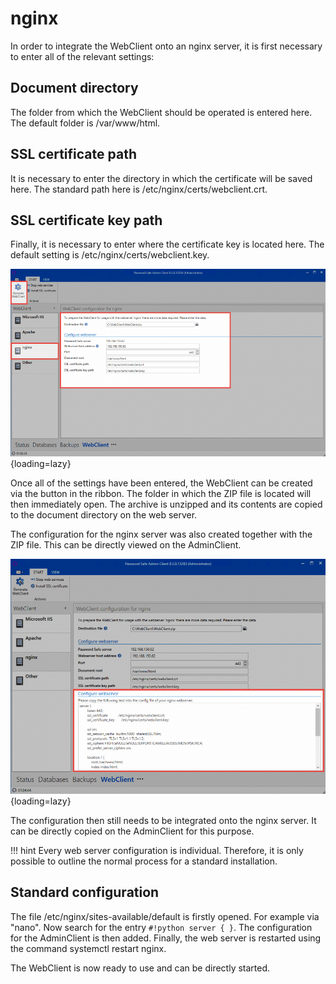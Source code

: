 # nginx

In order to integrate the WebClient onto an nginx server, it is first necessary to enter all of the relevant settings:

## Document directory

The folder from which the WebClient should be operated is entered here.
The default folder is /var/www/html.

## SSL certificate path

It is necessary to enter the directory in which the certificate will be saved here.
The standard path here is /etc/nginx/certs/webclient.crt.

## SSL certificate key path

Finally, it is necessary to enter where the certificate key is located here.
The default setting is /etc/nginx/certs/webclient.key.

![installation-wizard-7](/assets/en/installation/webclient/installation-webclient-9-en.png){loading=lazy}

Once all of the settings have been entered, the WebClient can be created via the button in the ribbon. The folder in which the ZIP file is located will then immediately open. The archive is unzipped and its contents are copied to the document directory on the web server.

The configuration for the nginx server was also created together with the ZIP file. This can be directly viewed on the AdminClient.

![installation-wizard-8](/assets/en/installation/webclient/installation-webclient-10-en.png){loading=lazy}

The configuration then still needs to be integrated onto the nginx server. It can be directly copied on the AdminClient for this purpose.

!!! hint
    Every web server configuration is individual. Therefore, it is only possible to outline the normal process for a standard installation.

## Standard configuration

The file /etc/nginx/sites-available/default is firstly opened. For example via "nano". Now search for the entry `#!python server { }`. The configuration for the AdminClient is then added. Finally, the web server is restarted using the command systemctl restart nginx.

The WebClient is now ready to use and can be directly started.
